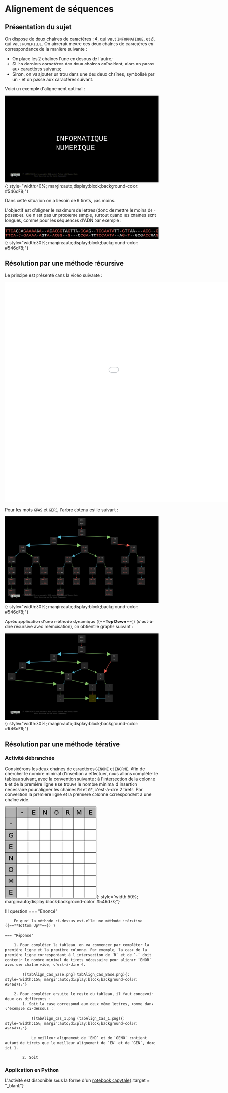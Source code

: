 # Alignement de séquences


## Présentation du sujet 


On dispose de deux chaînes de caractères : $A$, qui vaut `INFORMATIQUE`, et $B$, qui vaut `NUMERIQUE`. On aimerait mettre ces deux chaînes de caractères en correspondance de la manière suivante :

* On place les 2 chaînes l'une en desous de l'autre;
* Si les derniers caractères des deux chaînes coïncident, alors on passe aux caractères suivants;
* Sinon, on va ajouter un trou dans une des deux chaînes, symbolisé par un - et on passe aux caractères suivant.

Voici un exemple d'alignement optimal :

![exempleAlignement.gif](exempleAlignement.gif){: style="width:40%; margin:auto;display:block;background-color: #546d78;"}

Dans cette situation on a besoin de 9 tirets, pas moins.

L'objectif est d'aligner le maximum de lettres (donc de mettre le moins de `-` possible). Ce n'est pas un problème simple, surtout quand les chaînes sont longues, comme pour les séquences d'ADN par exemple :

![sequenceADN.png](sequenceADN.png){: style="width:80%; margin:auto;display:block;background-color: #546d78;"}

## Résolution par une méthode récursive 

Le principe est présenté dans la vidéo suivante :

<iframe src="//video.toutatice.fr/video/28583-alignement-de-sequences-methode-recursive-et-programmation-dynamique/?is_iframe=true" size="240" width="1280" height="720" style="padding: 0; margin: 0; border:0" allowfullscreen ></iframe>


Pour les mots `GRAS` et `GERS`, l'arbre  obtenu est le suivant :

![ArbreGrasGers.png](ArbreGrasGers.png){: style="width:80%; margin:auto;display:block;background-color: #546d78;"}

Après application d'une méthode dynamique ({==**Top Down**==}) (c'est-à-dire récursive avec mémoïsation), on obtient le graphe suivant :

![GrapheGrasGers.png](GrapheGrasGers.png){: style="width:80%; margin:auto;display:block;background-color: #546d78;"}

## Résolution par une méthode itérative

### Activité débranchée

Considérons les deux chaînes de caractères `GENOME` et `ENORME`. Afin de chercher le nombre minimal d'insertion à effectuer, nous allons compléter le tableau suivant, avec la convention suivante : à l'intersection de la colonne `N` et de la première ligne `E` se trouve le nombre minimal d'insertion nécessaire pour aligner les chaînes `EN` et `GE`, c'est-à-dire 2 tirets. Par convention la première ligne et la première colonne correspondent à une chaîne vide.

![tabAlign.png](tabAlign.png){: style="width:50%; margin:auto;display:block;background-color: #546d78;"}

!!! question
	=== "Enoncé"
	
		En quoi la méthode ci-dessus est-elle une méthode itérative ({==**Bottom Up**==}) ?
		
	=== "Réponse"
		
		1. Pour compléter le tableau, on va commencer par compléter la première ligne et la première colonne. Par exemple, la case de la première ligne correspondant à l'intersection de `R` et de `-` doit contenir le nombre minimal de tirets nécessaire pour aligner `ENOR` avec une chaîne vide, c'est-à-dire 4.
		
			![tabAlign_Cas_Base.png](tabAlign_Cas_Base.png){: style="width:15%; margin:auto;display:block;background-color: #546d78;"}
			
		2. Pour compléter ensuite le reste du tableau, il faut concevoir deux cas différents :
			1. Soit la case correspond aux deux même lettres, comme dans l'exemple ci-dessous :
			
				![tabAlign_Cas_1.png](tabAlign_Cas_1.png){: style="width:15%; margin:auto;display:block;background-color: #546d78;"}
				
				Le meilleur alignement de `ENO` et de `GENO` contient autant de tirets que le meilleur alignement de `EN` et de `GEN`, donc ici 1.
				
			2. Soit
		
### Application en Python

L'activité est disponible sous la forme d'un [notebook capytale](https://capytale2.ac-paris.fr/web/c/ade1-491791){: target = "_blank"}